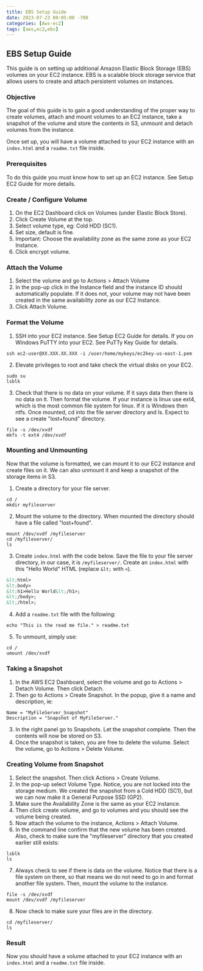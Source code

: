 ```yaml
---
title: EBS Setup Guide
date: 2023-07-23 00:05:00 -700
categories: [Aws-ec2]
tags: [aws,ec2,ebs]
---
```


## EBS Setup Guide
This guide is on setting up additional Amazon Elastic Block Storage (EBS) volumes on your EC2 instance. EBS is a scalable block storage service that allows users to create and attach persistent volumes on instances.

### Objective
The goal of this guide is to gain a good understanding of the proper way to create volumes, attach and mount volumes to an EC2 instance, take a snapshot of the volume and store the contents in S3, unmount and detach volumes from the instance.

Once set up, you will have a volume attached to your EC2 instance with an ```index.html``` and a ```readme.txt``` file inside.

### Prerequisites
To do this guide you must know how to set up an EC2 instance. See Setup EC2 Guide for more details.

### Create / Configure Volume
1. On the EC2 Dashboard click on Volumes (under Elastic Block Store).
2. Click Create Volume at the top.
3. Select volume type, eg: Cold HDD (SC1).
4. Set size, default is fine.
5. Important: Choose the availability zone as the same zone as your EC2 Instance.
6. Click encrypt volume.

### Attach the Volume
1. Select the volume and go to Actions > Attach Volume
2. In the pop-up click in the Instance field and the instance ID should automatically populate. If it does not, your volume may not have been created in the same availability zone as our EC2 Instance.
3. Click Attach Volume.

### Format the Volume
1. SSH into your EC2 instance. See Setup EC2 Guide for details. If you on Windows PuTTY into your EC2. See PuTTy Key Guide for details. 
```
ssh ec2-user@XX.XXX.XX.XXX -i /user/home/mykeys/ec2key-us-east-1.pem
```
2. Elevate privileges to root and take check the virtual disks on your EC2.
```
sudo su
lsblk
```
3. Check that there is no data on your volume. If it says data then there is no data on it. Then format the volume. If your instance is linux use ext4, which is the most common file system for linux. If it is Windows then ntfs. Once mounted, cd into the file server directory and ls. Expect to see a create "lost+found" directory.
```
file -s /dev/xvdf
mkfs -t ext4 /dev/xvdf
```

### Mounting and Unmounting
Now that the volume is formatted, we can mount it to our EC2 instance and create files on it. We can also unmount it and keep a snapshot of the storage items in S3. 

1. Create a directory for your file server.
```
cd /
mkdir myfileserver
```

2. Mount the volume to the directory. When mounted the directory should have a file called "lost+found".
```
mount /dev/xvdf /myfileserver
cd /myfileserver/
ls
```
3. Create ```index.html``` with the code below. Save the file to your file server directory, in our case, it is ```/myfileserver/```. Create an ```index.html``` with this "Hello World" HTML (replace ```&lt;``` with ```<```).
```html
&lt;html>
&lt;body>
&lt;h1>Hello World&lt;/h1>;
&lt;/body>;
&lt;/html>;
```

4. Add a ```readme.txt``` file with the following:
```
echo "This is the read me file." > readme.txt
```
5. To unmount, simply use:
```
cd /
umount /dev/xvdf
```

### Taking a Snapshot
1. In the AWS EC2 Dashboard, select the volume and go to Actions > Detach Volume. Then click Detach.
2. Then go to Actions > Create Snapshot. In the popup, give it a name and description, ie:
```
Name = "MyFileServer_Snapshot"
Description = "Snapshot of MyFileServer."
```
3. In the right panel go to Snapshots. Let the snapshot complete. Then the contents will now be stored on S3.
4. Once the snapshot is taken, you are free to delete the volume. Select the volume, go to Actions > Delete Volume.

### Creating Volume from Snapshot
1. Select the snapshot. Then click Actions > Create Volume.
2. In the pop-up select Volume Type. Notice, you are not locked into the storage medium. We created the snapshot from a Cold HDD (SC1), but we can now make it a General Purpose SSD (GP2). 
3. Make sure the Availability Zone is the same as your EC2 instance.
4. Then click create volume, and go to volumes and you should see the volume being created.
5. Now attach the volume to the instance, Actions > Attach Volume.
6. In the command line confirm that the new volume has been created. Also, check to make sure the "myfileserver" directory that you created earlier still exists:
```
lsblk
ls
```
7. Always check to see if there is data on the volume. Notice that there is a file system on there, so that means we do not need to go in and format another file system.  Then, mount the volume to the instance.
```
file -s /dev/xvdf
mount /dev/xvdf /myfileserver
```
8. Now check to make sure your files are in the directory.
```
cd /myfileserver/
ls
```

### Result
Now you should have a volume attached to your EC2 instance with an ```index.html``` and a ```readme.txt``` file inside.